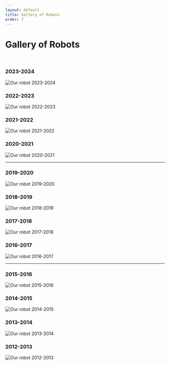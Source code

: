 ```yaml
---
layout: default
title: Gallery of Robots
order: 7
---
```

# Gallery of Robots
<br>


<div class="container-fluid px-0">
    <div class="row">
        <div class="col-3">
            <h3>2023-2024</h3>
            <img src="/images/2023-2024.jpg" class="img-fluid  w-100" alt="Our robot 2023-2024" />
        </div>
        <div class="col-3">
            <h3>2022-2023</h3>
            <img src="/images/2022-2023.jpg" class="img-fluid  w-100" alt="Our robot 2022-2023"/>
        </div>
        <div class="col-3">
            <h3>2021-2022</h3>
            <img src="/images/2021-2022.jpg" class="img-fluid  w-100" alt="Our robot 2021-2022"/>
        </div>
        <div class="col-3">
            <h3>2020-2021</h3>
            <img src="/images/2020-2021.jpg" class="img-fluid  w-100" alt="Our robot 2020-2021"/>
        </div>
    </div>
    <hr/>
    <div class="row">
        <div class="col-3">
            <h3>2019-2020</h3>
            <img src="/images/2019-2020.jpg" class="img-fluid  w-100" alt="Our robot 2019-2020"/>
        </div>
        <div class="col-3">
            <h3>2018-2019</h3>
            <img src="/images/2018-2019.jpg" class="img-fluid  w-100" alt="Our robot 2018-2019"/>
        </div>
        <div class="col-3">
            <h3>2017-2018</h3>
            <img src="/images/2017-2018.jpg" class="img-fluid  w-100" alt="Our robot 2017-2018"/>
        </div>
        <div class="col-3">
            <h3>2016-2017</h3>
            <img src="/images/2016-2017.jpg" class="img-fluid  w-100" alt="Our robot 2016-2017"/>
        </div>
    </div>
    <hr/>
    <div class="row">
        <div class="col-3">
            <h3>2015-2016</h3>
            <img src="/images/2015-2016.jpg" class="img-fluid  w-100" alt="Our robot 2015-2016"/>
        </div>
        <div class="col-3">
            <h3>2014-2015</h3>
            <img src="/images/2014-2015.jpg" class="img-fluid  w-100" alt="Our robot 2014-2015"/>
        </div>
        <div class="col-3">
            <h3>2013-2014</h3>
            <img src="/images/2013-2014.jpg" class="img-fluid  w-100" alt="Our robot 2013-2014"/>
        </div>
        <div class="col-3">
            <h3>2012-2013</h3>
            <img src="/images/2012-2013.jpg" class="img-fluid  w-100" alt="Our robot 2012-2013"/>
        </div>
    </div>
</div>